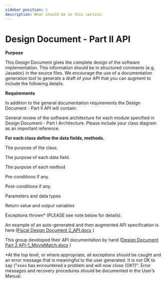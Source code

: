 ```yaml
---
sidebar_position: 1
description: What should be in this section.
---
```


# Design Document - Part II API

**Purpose**

This Design Document gives the complete design of the software implementation. This information should be in structured comments (e.g. Javadoc) in the source files. We encourage the use of a documentation generation tool to generate a draft of your API that you can augment to include the following details.

**Requirements**

In addition to the general documentation requirements the Design Document - Part II API will contain:

General review of the software architecture for each module specified in Design Document - Part I Architecture. Please include your class diagram as an important reference.

**For each class define the data fields, methods.**

The purpose of the class.

The purpose of each data field.

The purpose of each method

Pre-conditions if any.

Post-conditions if any.

Parameters and data types

Return value and output variables

Exceptions thrown\* (PLEASE see note below for details).

An example of an auto-generated and then augmented API specification is here ([Fiscal Design Document 2_API.docx](https://templeu.instructure.com/courses/106563/files/16928898?wrap=1 "Fiscal Design Document 2_API.docx") )

This group developed their API documentation by hand ([Design Document Part 2 API-1_MovieMatch.docx](https://templeu.instructure.com/courses/106563/files/16928899?wrap=1 "Design Document Part 2 API-1_MovieMatch.docx") )

\*At the top level, or where appropriate, all exceptions should be caught and an error message that is meaningful to the user generated. It is not OK to say ("xxxx has encountered a problem and will now close (OK?)". Error messages and recovery procedures should be documented in the User’s Manual.
